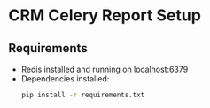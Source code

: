 # CRM Celery Report Setup

## Requirements
- Redis installed and running on localhost:6379
- Dependencies installed:
  ```bash
  pip install -r requirements.txt
